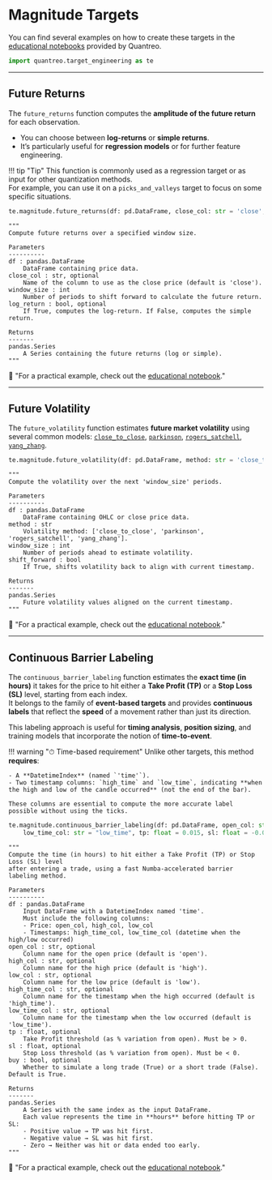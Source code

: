 # **Magnitude Targets**
You can find several examples on how to create these targets in the [educational notebooks](/../tutorials/target-engineering-magnitude) provided by Quantreo.

```python
import quantreo.target_engineering as te
```

---

## **Future Returns**

The `future_returns` function computes the **amplitude of the future return** for each observation.

- You can choose between **log-returns** or **simple returns**.
- It’s particularly useful for **regression models** or for further feature engineering.

!!! tip "Tip"
    This function is commonly used as a regression target or as input for other quantization methods. <br>
    For example, you can use it on a `picks_and_valleys` target to focus on some specific situations. 

```python title="How to call future_returns"
te.magnitude.future_returns(df: pd.DataFrame, close_col: str = 'close', window_size: int = 10, log_return: bool = True)
```

``` title="future_returns docstring"
"""
Compute future returns over a specified window size.

Parameters
----------
df : pandas.DataFrame
    DataFrame containing price data.
close_col : str, optional
    Name of the column to use as the close price (default is 'close').
window_size : int
    Number of periods to shift forward to calculate the future return.
log_return : bool, optional
    If True, computes the log-return. If False, computes the simple return.

Returns
-------
pandas.Series
    A Series containing the future returns (log or simple).
"""
```

📢 "For a practical example, check out the [educational notebook](/../tutorials/target-engineering-magnitude/#future-returns)."

---

## **Future Volatility**

The `future_volatility` function estimates **future market volatility** using several common models: 
[`close_to_close`](/../features-engineering/volatility/#ctc-volatility), 
[`parkinson`](/../features-engineering/volatility/#parkinson-volatility),
[`rogers_satchell`](/../features-engineering/volatility/#rogers-satchell-volatility),
[`yang_zhang`](/../features-engineering/volatility/#yang-zhang-volatility).


```python title="How to call future_volatility"
te.magnitude.future_volatility(df: pd.DataFrame, method: str = 'close_to_close', window_size: int = 20)
```

``` title="future_volatility docstring"
"""
Compute the volatility over the next 'window_size' periods.

Parameters
----------
df : pandas.DataFrame
    DataFrame containing OHLC or close price data.
method : str
    Volatility method: ['close_to_close', 'parkinson', 'rogers_satchell', 'yang_zhang'].
window_size : int
    Number of periods ahead to estimate volatility.
shift_forward : bool
    If True, shifts volatility back to align with current timestamp.

Returns
-------
pandas.Series
    Future volatility values aligned on the current timestamp.
"""
```

📢 "For a practical example, check out the [educational notebook](/../tutorials/target-engineering-magnitude/#future-volatility)."


---
## **Continuous Barrier Labeling**

The `continuous_barrier_labeling` function estimates the **exact time (in hours)** it takes for the price to hit either a **Take Profit (TP)** or a **Stop Loss (SL)** level, starting from each index.  
It belongs to the family of **event-based targets** and provides **continuous labels** that reflect the **speed** of a movement rather than just its direction.

This labeling approach is useful for **timing analysis**, **position sizing**, and training models that incorporate the notion of **time-to-event**.

!!! warning "⏱ Time-based requirement"
    Unlike other targets, this method **requires**:

    - A **DatetimeIndex** (named `'time'`).
    - Two timestamp columns: `high_time` and `low_time`, indicating **when the high and low of the candle occurred** (not the end of the bar).
    
    These columns are essential to compute the more accurate label possible without using the ticks.

```python title="How to call continuous_barrier_labeling"
te.magnitude.continuous_barrier_labeling(df: pd.DataFrame, open_col: str = "open", high_col: str = "high", low_col: str = "low", high_time_col: str = "high_time",
    low_time_col: str = "low_time", tp: float = 0.015, sl: float = -0.015, buy: bool = True)
```

``` title="continuous_barrier_labeling docstring"
"""
Compute the time (in hours) to hit either a Take Profit (TP) or Stop Loss (SL) level
after entering a trade, using a fast Numba-accelerated barrier labeling method.

Parameters
----------
df : pandas.DataFrame
    Input DataFrame with a DatetimeIndex named 'time'.
    Must include the following columns:
    - Price: open_col, high_col, low_col
    - Timestamps: high_time_col, low_time_col (datetime when the high/low occurred)
open_col : str, optional
    Column name for the open price (default is 'open').
high_col : str, optional
    Column name for the high price (default is 'high').
low_col : str, optional
    Column name for the low price (default is 'low').
high_time_col : str, optional
    Column name for the timestamp when the high occurred (default is 'high_time').
low_time_col : str, optional
    Column name for the timestamp when the low occurred (default is 'low_time').
tp : float, optional
    Take Profit threshold (as % variation from open). Must be > 0.
sl : float, optional
    Stop Loss threshold (as % variation from open). Must be < 0.
buy : bool, optional
    Whether to simulate a long trade (True) or a short trade (False). Default is True.

Returns
-------
pandas.Series
    A Series with the same index as the input DataFrame.
    Each value represents the time in **hours** before hitting TP or SL:
    - Positive value → TP was hit first.
    - Negative value → SL was hit first.
    - Zero → Neither was hit or data ended too early.
"""
```
📢 "For a practical example, check out the [educational notebook](/../tutorials/target-engineering-magnitude/#continuous-barrier-labeling)."
